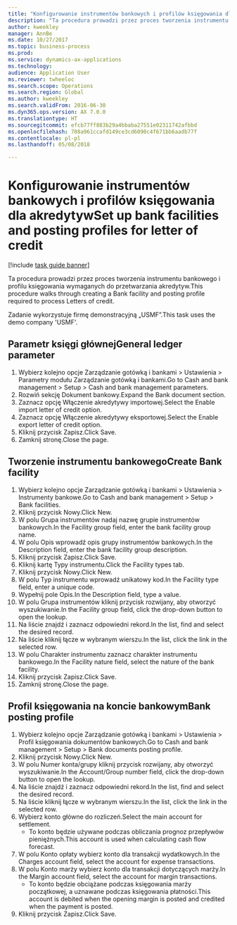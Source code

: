 ```yaml
--- 
title: "Konfigurowanie instrumentów bankowych i profilów księgowania dla akredytyw"
description: "Ta procedura prowadzi przez proces tworzenia instrumentu bankowego i profilu księgowania wymaganych do przetwarzania akredytyw."
author: kweekley
manager: AnnBe
ms.date: 10/27/2017
ms.topic: business-process
ms.prod: 
ms.service: dynamics-ax-applications
ms.technology: 
audience: Application User
ms.reviewer: twheeloc
ms.search.scope: Operations
ms.search.region: Global
ms.author: kweekley
ms.search.validFrom: 2016-06-30
ms.dyn365.ops.version: AX 7.0.0
ms.translationtype: HT
ms.sourcegitcommit: efcb77ff883b29a4bbaba27551e02311742afbbd
ms.openlocfilehash: 708a961ccafd149ce3cd6090c4f671bb6aadb77f
ms.contentlocale: pl-pl
ms.lasthandoff: 05/08/2018

---
```

# <a name="set-up-bank-facilities-and-posting-profiles-for-letter-of-credit"></a><span data-ttu-id="50745-103">Konfigurowanie instrumentów bankowych i profilów księgowania dla akredytyw</span><span class="sxs-lookup"><span data-stu-id="50745-103">Set up bank facilities and posting profiles for letter of credit</span></span>

[!include [task guide banner](../../includes/task-guide-banner.md)]

<span data-ttu-id="50745-104">Ta procedura prowadzi przez proces tworzenia instrumentu bankowego i profilu księgowania wymaganych do przetwarzania akredytyw.</span><span class="sxs-lookup"><span data-stu-id="50745-104">This procedure walks through creating a Bank facility and posting profile required to process Letters of credit.</span></span> 

<span data-ttu-id="50745-105">Zadanie wykorzystuje firmę demonstracyjną „USMF”.</span><span class="sxs-lookup"><span data-stu-id="50745-105">This task uses the demo company 'USMF'.</span></span>






## <a name="general-ledger-parameter"></a><span data-ttu-id="50745-106">Parametr księgi głównej</span><span class="sxs-lookup"><span data-stu-id="50745-106">General ledger parameter</span></span>
1. <span data-ttu-id="50745-107">Wybierz kolejno opcje Zarządzanie gotówką i bankami > Ustawienia > Parametry modułu Zarządzanie gotówką i bankami.</span><span class="sxs-lookup"><span data-stu-id="50745-107">Go to Cash and bank management > Setup > Cash and bank management parameters.</span></span>
2. <span data-ttu-id="50745-108">Rozwiń sekcję Dokument bankowy.</span><span class="sxs-lookup"><span data-stu-id="50745-108">Expand the Bank document section.</span></span>
3. <span data-ttu-id="50745-109">Zaznacz opcję Włączenie akredytywy importowej.</span><span class="sxs-lookup"><span data-stu-id="50745-109">Select the Enable import letter of credit option.</span></span>
4. <span data-ttu-id="50745-110">Zaznacz opcję Włączenie akredytywy eksportowej.</span><span class="sxs-lookup"><span data-stu-id="50745-110">Select the Enable export letter of credit option.</span></span>
5. <span data-ttu-id="50745-111">Kliknij przycisk Zapisz.</span><span class="sxs-lookup"><span data-stu-id="50745-111">Click Save.</span></span>
6. <span data-ttu-id="50745-112">Zamknij stronę.</span><span class="sxs-lookup"><span data-stu-id="50745-112">Close the page.</span></span>

## <a name="create-bank-facility"></a><span data-ttu-id="50745-113">Tworzenie instrumentu bankowego</span><span class="sxs-lookup"><span data-stu-id="50745-113">Create Bank facility</span></span>
1. <span data-ttu-id="50745-114">Wybierz kolejno opcje Zarządzanie gotówką i bankami > Ustawienia > Instrumenty bankowe.</span><span class="sxs-lookup"><span data-stu-id="50745-114">Go to Cash and bank management > Setup > Bank facilities.</span></span>
2. <span data-ttu-id="50745-115">Kliknij przycisk Nowy.</span><span class="sxs-lookup"><span data-stu-id="50745-115">Click New.</span></span>
3. <span data-ttu-id="50745-116">W polu Grupa instrumentów nadaj nazwę grupie instrumentów bankowych.</span><span class="sxs-lookup"><span data-stu-id="50745-116">In the Facility group field, enter the bank facility group name.</span></span>
4. <span data-ttu-id="50745-117">W polu Opis wprowadź opis grupy instrumentów bankowych.</span><span class="sxs-lookup"><span data-stu-id="50745-117">In the Description field, enter the bank facility group description.</span></span>
5. <span data-ttu-id="50745-118">Kliknij przycisk Zapisz.</span><span class="sxs-lookup"><span data-stu-id="50745-118">Click Save.</span></span>
6. <span data-ttu-id="50745-119">Kliknij kartę Typy instrumentu.</span><span class="sxs-lookup"><span data-stu-id="50745-119">Click the Facility types tab.</span></span>
7. <span data-ttu-id="50745-120">Kliknij przycisk Nowy.</span><span class="sxs-lookup"><span data-stu-id="50745-120">Click New.</span></span>
8. <span data-ttu-id="50745-121">W polu Typ instrumentu wprowadź unikatowy kod.</span><span class="sxs-lookup"><span data-stu-id="50745-121">In the Facility type field, enter a unique code.</span></span>
9. <span data-ttu-id="50745-122">Wypełnij pole Opis.</span><span class="sxs-lookup"><span data-stu-id="50745-122">In the Description field, type a value.</span></span>
10. <span data-ttu-id="50745-123">W polu Grupa instrumentów kliknij przycisk rozwijany, aby otworzyć wyszukiwanie.</span><span class="sxs-lookup"><span data-stu-id="50745-123">In the Facility group field, click the drop-down button to open the lookup.</span></span>
11. <span data-ttu-id="50745-124">Na liście znajdź i zaznacz odpowiedni rekord.</span><span class="sxs-lookup"><span data-stu-id="50745-124">In the list, find and select the desired record.</span></span>
12. <span data-ttu-id="50745-125">Na liście kliknij łącze w wybranym wierszu.</span><span class="sxs-lookup"><span data-stu-id="50745-125">In the list, click the link in the selected row.</span></span>
13. <span data-ttu-id="50745-126">W polu Charakter instrumentu zaznacz charakter instrumentu bankowego.</span><span class="sxs-lookup"><span data-stu-id="50745-126">In the Facility nature field, select the nature of the bank facility.</span></span>
14. <span data-ttu-id="50745-127">Kliknij przycisk Zapisz.</span><span class="sxs-lookup"><span data-stu-id="50745-127">Click Save.</span></span>
15. <span data-ttu-id="50745-128">Zamknij stronę.</span><span class="sxs-lookup"><span data-stu-id="50745-128">Close the page.</span></span>

## <a name="bank-posting-profile"></a><span data-ttu-id="50745-129">Profil księgowania na koncie bankowym</span><span class="sxs-lookup"><span data-stu-id="50745-129">Bank posting profile</span></span>
1. <span data-ttu-id="50745-130">Wybierz kolejno opcje Zarządzanie gotówką i bankami > Ustawienia > Profil księgowania dokumentów bankowych.</span><span class="sxs-lookup"><span data-stu-id="50745-130">Go to Cash and bank management > Setup > Bank documents posting profile.</span></span>
2. <span data-ttu-id="50745-131">Kliknij przycisk Nowy.</span><span class="sxs-lookup"><span data-stu-id="50745-131">Click New.</span></span>
3. <span data-ttu-id="50745-132">W polu Numer konta/grupy kliknij przycisk rozwijany, aby otworzyć wyszukiwanie.</span><span class="sxs-lookup"><span data-stu-id="50745-132">In the Account/Group number field, click the drop-down button to open the lookup.</span></span>
4. <span data-ttu-id="50745-133">Na liście znajdź i zaznacz odpowiedni rekord.</span><span class="sxs-lookup"><span data-stu-id="50745-133">In the list, find and select the desired record.</span></span>
5. <span data-ttu-id="50745-134">Na liście kliknij łącze w wybranym wierszu.</span><span class="sxs-lookup"><span data-stu-id="50745-134">In the list, click the link in the selected row.</span></span>
6. <span data-ttu-id="50745-135">Wybierz konto główne do rozliczeń.</span><span class="sxs-lookup"><span data-stu-id="50745-135">Select the main account for settlement.</span></span>
    * <span data-ttu-id="50745-136">To konto będzie używane podczas obliczania prognoz przepływów pieniężnych.</span><span class="sxs-lookup"><span data-stu-id="50745-136">This account is used when calculating cash flow forecast.</span></span>  
7. <span data-ttu-id="50745-137">W polu Konto opłaty wybierz konto dla transakcji wydatkowych.</span><span class="sxs-lookup"><span data-stu-id="50745-137">In the Charges account field, select the account for expense transactions.</span></span>
8. <span data-ttu-id="50745-138">W polu Konto marży wybierz konto dla transakcji dotyczących marży.</span><span class="sxs-lookup"><span data-stu-id="50745-138">In the Margin account field, select the account for margin transactions.</span></span>
    * <span data-ttu-id="50745-139">To konto będzie obciążane podczas księgowania marży początkowej, a uznawane podczas księgowania płatności.</span><span class="sxs-lookup"><span data-stu-id="50745-139">This account is debited when the opening margin is posted and credited when the payment is posted.</span></span>  
9. <span data-ttu-id="50745-140">Kliknij przycisk Zapisz.</span><span class="sxs-lookup"><span data-stu-id="50745-140">Click Save.</span></span>


